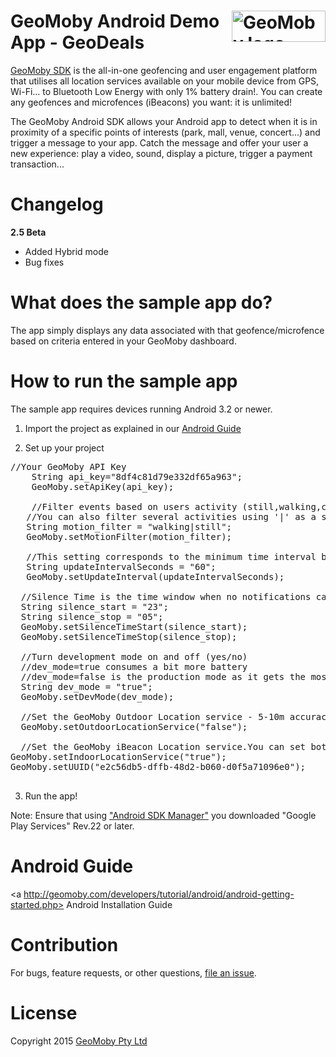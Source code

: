 <a href="http://www.geomoby.com/"><img alt="GeoMoby logo" align="right" width="150" height="50" src="http://www.geomoby.com/images/geomoby/GeoMobySmallColor.png" /></a> GeoMoby Android Demo App - GeoDeals
=================

[GeoMoby SDK](http://www.geomoby.com/) is the all-in-one geofencing and user engagement platform that utilises all location services available on your mobile device from GPS, Wi-Fi... to Bluetooth Low Energy with only 1% battery drain!. You can create any geofences and microfences (iBeacons) you want: it is unlimited!

The GeoMoby Android SDK allows your Android app to detect when it is in proximity of a specific points of interests (park, mall, venue, concert...) and trigger a message to your app. Catch the message and offer your user a new experience: play a video, sound, display a picture, trigger a payment transaction...

Changelog
=========

**2.5 Beta**	
* Added Hybrid mode
* Bug fixes


What does the sample app do?
============================

The app simply displays any data associated with that geofence/microfence based on criteria entered in your GeoMoby dashboard.

How to run the sample app
=========================

The sample app requires devices running Android 3.2 or newer.

 1. Import the project as explained in our <a href="http://geomoby.com/developers/tutorial/android/android-getting-started.php">Android Guide</a>

 2. Set up your project

   <pre>//Your GeoMoby API Key
    String api_key="8df4c81d79e332df65a963";
    GeoMoby.setApiKey(api_key);

    //Filter events based on users activity (still,walking,cycling,driving,tilting - default:walking - debug:tilting). 
   //You can also filter several activities using '|' as a separator (tilting|walking)
   String motion_filter = "walking|still";
   GeoMoby.setMotionFilter(motion_filter);

   //This setting corresponds to the minimum time interval between 2 GeoMoby service calls (in seconds) -    Recommended 60s.
   String updateIntervalSeconds = "60";
   GeoMoby.setUpdateInterval(updateIntervalSeconds);

  //Silence Time is the time window when no notifications can be sent (24 hour)
  String silence_start = "23";
  String silence_stop = "05";
  GeoMoby.setSilenceTimeStart(silence_start);
  GeoMoby.setSilenceTimeStop(silence_stop);

  //Turn development mode on and off (yes/no)
  //dev_mode=true consumes a bit more battery
  //dev_mode=false is the production mode as it gets the most out of our optimised battery management**
  String dev_mode = "true";
  GeoMoby.setDevMode(dev_mode);

  //Set the GeoMoby Outdoor Location service - 5-10m accuracy outdoors and about 20m indoors (no   iBeacons needed)
  GeoMoby.setOutdoorLocationService("false");

  //Set the GeoMoby iBeacon Location service.You can set both indoor and outdoor to "true" for a end-to-end monitoring experience**
GeoMoby.setIndoorLocationService("true");		
GeoMoby.setUUID("e2c56db5-dffb-48d2-b060-d0f5a71096e0");
  </pre>

 3. Run the app!

Note: Ensure that using ["Android SDK Manager"](http://developer.android.com/tools/help/sdk-manager.html) you downloaded "Google Play Services" Rev.22 or later.

Android Guide
================
<a http://geomoby.com/developers/tutorial/android/android-getting-started.php> Android Installation Guide</a>

Contribution
============

For bugs, feature requests, or other questions, [file an issue](https://github.com/geomoby/GeoDeals-android/issues).

License
=======

Copyright 2015 [GeoMoby Pty Ltd](http://www.geomoby.com/)

 
